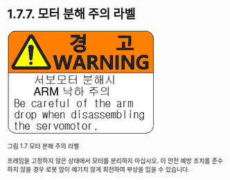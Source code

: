﻿# 1.7.7. 모터 분해 주의 라벨


![](../../_assets/그림_1.7_모터분해주의라벨.png  )

그림 1.7 모터 분해 주의 라벨

프레임을 고정하지 않은 상태에서 모터를 분리하지 마십시오. 이 안전 예방 조치를 준수하지 않을 경우 로봇 암이 예기치 않게 회전하여 부상을 입을 수 있습니다. 
